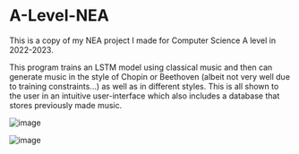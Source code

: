 # A-Level-NEA
This is a copy of my NEA project I made for Computer Science A level in 2022-2023.

This program trains an LSTM model using classical music and then can generate music in the style of Chopin or Beethoven (albeit not very well due to training constraints...) as well as in different styles. This is all shown to the user in an intuitive user-interface which also includes a database that stores previously made music.

![image](https://github.com/blonke3/A-Level-NEA/assets/93889351/b90b8ac2-5518-475f-843d-2e8451ba5b0f)

![image](https://github.com/blonke3/A-Level-NEA/assets/93889351/678d783c-3556-4c2e-996a-74eb0f330dd3)
